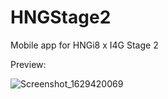 # HNGStage2
Mobile app for HNGi8 x I4G Stage 2



Preview: 

![Screenshot_1629420069](https://user-images.githubusercontent.com/72460215/130166320-d39b603f-7745-4c7a-bf6c-cd2e0f30c415.png)
